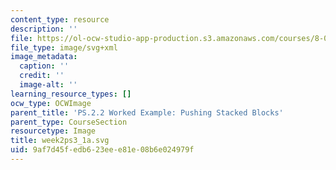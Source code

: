 ```yaml
---
content_type: resource
description: ''
file: https://ol-ocw-studio-app-production.s3.amazonaws.com/courses/8-01sc-classical-mechanics-fall-2016/9af7d45fedb623eee81e08b6e024979f_week2ps3_1a.svg
file_type: image/svg+xml
image_metadata:
  caption: ''
  credit: ''
  image-alt: ''
learning_resource_types: []
ocw_type: OCWImage
parent_title: 'PS.2.2 Worked Example: Pushing Stacked Blocks'
parent_type: CourseSection
resourcetype: Image
title: week2ps3_1a.svg
uid: 9af7d45f-edb6-23ee-e81e-08b6e024979f
---
```

